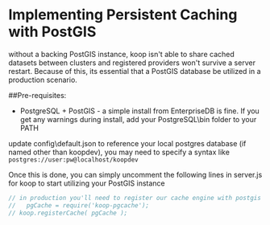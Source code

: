 # Implementing Persistent Caching with PostGIS

without a backing PostGIS instance, koop isn't able to share cached datasets between clusters and registered providers won't survive a server restart.  Because of this, its essential that a PostGIS database be utilized in a production scenario.

##Pre-requisites:
- PostgreSQL + PostGIS - a simple install from EnterpriseDB is fine. If you get any warnings during install, add your PostgreSQL\bin folder to your PATH

update config\default.json to reference your local postgres database (if named other than koopdev), you may need to specify a syntax like ```postgres://user:pw@localhost/koopdev```

Once this is done, you can simply uncomment the following lines in server.js for koop to start utilizing your PostGIS instance

```javascript
// in production you'll need to register our cache engine with postgis
//   pgCache = require('koop-pgcache');
// koop.registerCache( pgCache );
```